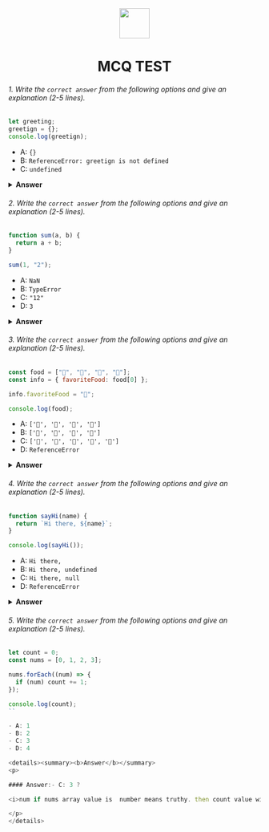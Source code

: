 <div align="center">
  <img height="60" src="https://edurev.gumlet.io/AllImages/original/ApplicationImages/CourseImages/944e5d47-8c55-4a89-91e5-22ab5f2798fc_CI.png">
  <h1>MCQ TEST</h1>
</div>

###### 1. Write the `correct answer` from the following options and give an explanation (2-5 lines).

```javascript
let greeting;
greetign = {};
console.log(greetign);
```

- A: `{}`
- B: `ReferenceError: greetign is not defined`
- C: `undefined`

<details><summary><b>Answer</b></summary>
<p>

#### Answer:   B `ReferenceError: greetign is not defined` ?

<i>gretting is variable name and it's has no value.greetign is another variable and its has object but object havent any value. Thats why its result will be ReferenceError: greeting is not defined</i>

</p>
</details>

###### 2. Write the `correct answer` from the following options and give an explanation (2-5 lines).

```javascript
function sum(a, b) {
  return a + b;
}

sum(1, "2");
```

- A: `NaN`
- B: `TypeError`
- C: `"12"`
- D: `3`

<details><summary><b>Answer</b></summary>
<p>

#### Answer: - C: `"12"`?

<i>Javascript is logical and functional language.thats why it will behave auto correction. Here sum function get 2 parameter. one of string "2" another 1 number. JavaScript will perform type coercion and convert the number 1 to a string in order to concatenate it with the string "2". The result of this concatenation is the string "12". So, the function returns "12".</i>

</p>
</details>

###### 3. Write the `correct answer` from the following options and give an explanation (2-5 lines).

```javascript
const food = ["🍕", "🍫", "🥑", "🍔"];
const info = { favoriteFood: food[0] };

info.favoriteFood = "🍝";

console.log(food);
```

- A: `['🍕', '🍫', '🥑', '🍔']`
- B: `['🍝', '🍫', '🥑', '🍔']`
- C: `['🍝', '🍕', '🍫', '🥑', '🍔']`
- D: `ReferenceError`

<details><summary><b>Answer</b></summary>
<p>

#### Answer: A: `['🍕', '🍫', '🥑', '🍔']` ?

<i>  have an array called food with four emoji elements. Then, you create an object info with a property favoriteFood that initially references the first element of the food array, which is "🍕".

AFter, if change the info.favoriteFood property to "🍝", but this does not affect the food array. That why, when you console.log(food), it will output the original array, which is ['🍕', '🍫', '🥑', '🍔']. </i>

</p>
</details>

###### 4. Write the `correct answer` from the following options and give an explanation (2-5 lines).

```javascript
function sayHi(name) {
  return `Hi there, ${name}`;
}

console.log(sayHi());
```

- A: `Hi there,`
- B: `Hi there, undefined`
- C: `Hi there, null`
- D: `ReferenceError`

<details><summary><b>Answer</b></summary>
<p>

#### Answer: - B: `Hi there, undefined` ?

<i>Here, function sayHi axpect a parameter. when I call sayHi with console.log(sayHi()); but here value is not priovide then I get result its undefined. and sayHi function also return string text " Hi there," so the result is B.</i>

</p>
</details>

###### 5. Write the `correct answer` from the following options and give an explanation (2-5 lines).

```javascript
let count = 0;
const nums = [0, 1, 2, 3];

nums.forEach((num) => {
  if (num) count += 1;
});

console.log(count);
``

- A: 1
- B: 2
- C: 3
- D: 4

<details><summary><b>Answer</b></summary>
<p>

#### Answer:- C: 3 ?

<i>num if nums array value is  number means truthy. then count value will be 1++  and it will contunue then we get result 3.</i>

</p>
</details>

